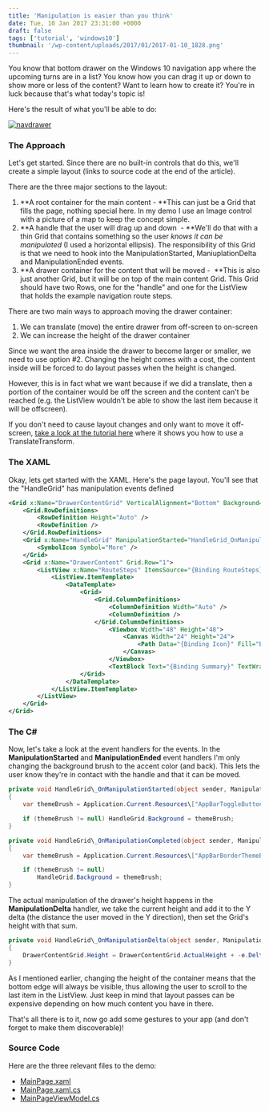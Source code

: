 ```yaml
---
title: 'Manipulation is easier than you think'
date: Tue, 10 Jan 2017 23:31:00 +0000
draft: false
tags: ['tutorial', 'windows10']
thumbnail: '/wp-content/uploads/2017/01/2017-01-10_1828.png'
---
```


You know that bottom drawer on the Windows 10 navigation app where the upcoming turns are in a list? You know how you can drag it up or down to show more or less of the content? Want to learn how to create it? You're in luck because that's what today's topic is!

Here's the result of what you'll be able to do: 

[![navdrawer](/wp-content/uploads/2017/01/navdrawer.gif?w=214)](/wp-content/uploads/2017/01/navdrawer.gif)

### The Approach

Let's get started. Since there are no built-in controls that do this, we'll create a simple layout (links to source code at the end of the article).

There are the three major sections to the layout:

1.  **A root container for the main content - **This can just be a Grid that fills the page, nothing special here. In my demo I use an Image control with a picture of a map to keep the concept simple.
2.  **A handle that the user will drag up and down  - **We'll do that with a thin Grid that contains something so the user _knows it can be manipulated_ (I used a horizontal ellipsis). The responsibility of this Grid is that we need to hook into the ManipulationStarted, ManiuplationDelta and ManipulationEnded events.
3.  **A drawer container for the content that will be moved -  **This is also just another Grid, but it will be on top of the main content Grid. This Grid should have two Rows, one for the "handle" and one for the ListView that holds the example navigation route steps.

There are two main ways to approach moving the drawer container:

1.  We can translate (move) the entire drawer from off-screen to on-screen
2.  We can increase the height of the drawer container

Since we want the area inside the drawer to become larger or smaller, we need to use option #2. Changing the height comes with a cost, the content inside will be forced to do layout passes when the height is changed.

However, this is in fact what we want because if we did a translate, then a portion of the container would be off the screen and the content can't be reached (e.g. the ListView wouldn't be able to show the last item because it will be offscreen).

If you don't need to cause layout changes and only want to move it off-screen, [take a look at the tutorial here](https://msdn.microsoft.com/en-us/windows/uwp/input-and-devices/touch-interactions#manipulation-events) where it shows you how to use a TranslateTransform.

### The XAML

Okay, lets get started with the XAML. Here's the page layout. You'll see that the "HandleGrid" has manipulation events defined
```xml
<Grid x:Name="DrawerContentGrid" VerticalAlignment="Bottom" Background="{ThemeResource AppBarBackgroundThemeBrush}" RenderTransformOrigin="0.5,0.5">     
    <Grid.RowDefinitions>
        <RowDefinition Height="Auto" />
        <RowDefinition />
    </Grid.RowDefinitions>
    <Grid x:Name="HandleGrid" ManipulationStarted="HandleGrid_OnManipulationStarted" ManipulationDelta="HandleGrid_OnManipulationDelta" ManipulationCompleted="HandleGrid_OnManipulationCompleted" ManipulationMode="TranslateY" Height="15" Background="{ThemeResource AppBarBorderThemeBrush}" BorderThickness="0,1,0,1" BorderBrush="{ThemeResource AppBarToggleButtonCheckedDisabledBackgroundThemeBrush}">
        <SymbolIcon Symbol="More" />
    </Grid>
    <Grid x:Name="DrawerContent" Grid.Row="1">
        <ListView x:Name="RouteSteps" ItemsSource="{Binding RouteSteps}">
            <ListView.ItemTemplate>
                <DataTemplate>
                    <Grid>
                        <Grid.ColumnDefinitions>
                            <ColumnDefinition Width="Auto" />
                            <ColumnDefinition />
                        </Grid.ColumnDefinitions>
                            <Viewbox Width="48" Height="48">
                                <Canvas Width="24" Height="24">
                                    <Path Data="{Binding Icon}" Fill="Black" />
                                </Canvas>
                            </Viewbox>
                            <TextBlock Text="{Binding Summary}" TextWrapping="Wrap" Margin="10,0,0,0" Grid.Column="1" VerticalAlignment="Center" />
                    </Grid>
                </DataTemplate>
            </ListView.ItemTemplate>
        </ListView>
    </Grid>
</Grid>
```

### The C#

Now, let's take a look at the event handlers for the events. In the **ManipulationStarted** and **ManipulationEnded** event handlers I'm only changing the background brush to the accent color (and back). This lets the user know they're in contact with the handle and that it can be moved.


```csharp
private void HandleGrid\_OnManipulationStarted(object sender, ManipulationStartedRoutedEventArgs e) 
{ 
    var themeBrush = Application.Current.Resources\["AppBarToggleButtonBackgroundCheckedPointerOver"\] as SolidColorBrush;

    if (themeBrush != null) HandleGrid.Background = themeBrush; 
}

private void HandleGrid\_OnManipulationCompleted(object sender, ManipulationCompletedRoutedEventArgs e) 
{ 
    var themeBrush = Application.Current.Resources\["AppBarBorderThemeBrush"\] as SolidColorBrush;

    if (themeBrush != null) 
        HandleGrid.Background = themeBrush; 
}
```

The actual manipulation of the drawer's height happens in the **ManipulationDelta** handler, we take the current height and add it to the Y delta (the distance the user moved in the Y direction), then set the Grid's height with that sum.


```csharp
private void HandleGrid\_OnManipulationDelta(object sender, ManipulationDeltaRoutedEventArgs e) 
{ 
    DrawerContentGrid.Height = DrawerContentGrid.ActualHeight + -e.Delta.Translation.Y; 
}
```


As I mentioned earlier, changing the height of the container means that the bottom edge will always be visible, thus allowing the user to scroll to the last item in the ListView. Just keep in mind that layout passes can be expensive depending on how much content you have in there.

That's all there is to it, now go add some gestures to your app (and don't forget to make them discoverable)!

### Source Code

Here are the three relevant files to the demo:

*   [MainPage.xaml](https://gist.github.com/LanceMcCarthy/803601d61668acb2f7d1fcaca6baef14)
*   [MainPage.xaml.cs](https://gist.github.com/LanceMcCarthy/acbf4f552c50864b239af109e1de727b)
*   [MainPageViewModel.cs](https://gist.github.com/LanceMcCarthy/dd1df60e32d72c89f50e5989740bafdc)